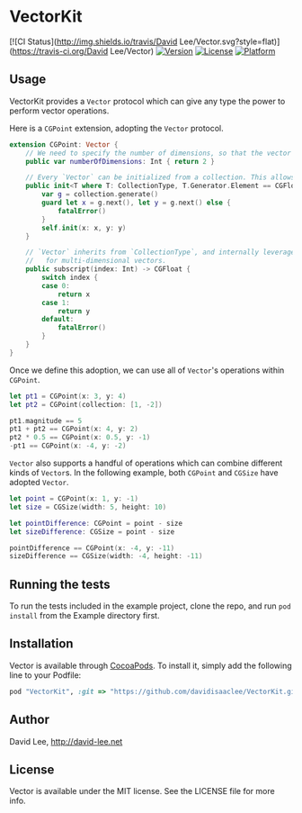 # VectorKit

[![CI Status](http://img.shields.io/travis/David Lee/Vector.svg?style=flat)](https://travis-ci.org/David Lee/Vector)
[![Version](https://img.shields.io/cocoapods/v/Vector.svg?style=flat)](http://cocoapods.org/pods/Vector)
[![License](https://img.shields.io/cocoapods/l/Vector.svg?style=flat)](http://cocoapods.org/pods/Vector)
[![Platform](https://img.shields.io/cocoapods/p/Vector.svg?style=flat)](http://cocoapods.org/pods/Vector)

## Usage

VectorKit provides a `Vector` protocol which can give any type the power to perform vector operations.

Here is a `CGPoint` extension, adopting the `Vector` protocol.

```swift
extension CGPoint: Vector {
	// We need to specify the number of dimensions, so that the vector operations can be configured to fit the dimension.
	public var numberOfDimensions: Int { return 2 }

	// Every `Vector` can be initialized from a collection. This allows easy conversion among similar vector types.
	public init<T where T: CollectionType, T.Generator.Element == CGFloat>(collection: T) {
		var g = collection.generate()
		guard let x = g.next(), let y = g.next() else {
			fatalError()
		}
		self.init(x: x, y: y)
	}

	// `Vector` inherits from `CollectionType`, and internally leverages `CollectionType`'s methods for support
	//   for multi-dimensional vectors.
	public subscript(index: Int) -> CGFloat {
		switch index {
		case 0:
			return x
		case 1:
			return y
		default:
			fatalError()
		}
	}
}
```

Once we define this adoption, we can use all of `Vector`'s operations within `CGPoint`.

```swift
let pt1 = CGPoint(x: 3, y: 4)
let pt2 = CGPoint(collection: [1, -2])

pt1.magnitude == 5
pt1 + pt2 == CGPoint(x: 4, y: 2)
pt2 * 0.5 == CGPoint(x: 0.5, y: -1)
-pt1 == CGPoint(x: -4, y: -2)
```

`Vector` also supports a handful of operations which can combine different kinds of `Vector`s. In the following example, both `CGPoint` and `CGSize` have adopted `Vector`.

```swift
let point = CGPoint(x: 1, y: -1)
let size = CGSize(width: 5, height: 10)

let pointDifference: CGPoint = point - size
let sizeDifference: CGSize = point - size

pointDifference == CGPoint(x: -4, y: -11)
sizeDifference == CGSize(width: -4, height: -11)
```

## Running the tests

To run the tests included in the example project, clone the repo, and run `pod install` from the Example directory first.

## Installation

Vector is available through [CocoaPods](http://cocoapods.org). To install
it, simply add the following line to your Podfile:

```ruby
pod "VectorKit", :git => "https://github.com/davidisaaclee/VectorKit.git"
```

## Author

David Lee, http://david-lee.net

## License

Vector is available under the MIT license. See the LICENSE file for more info.
